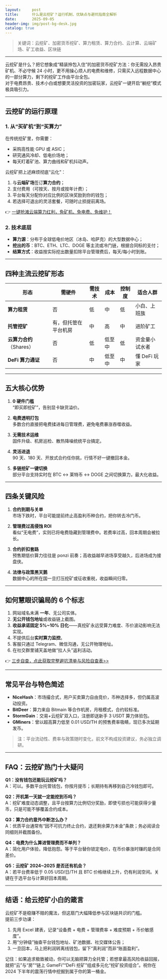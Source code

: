 ```yaml
---
layout:     post
title:      什么是云挖矿？运行机制、优缺点与避坑指南全解析
date:       2025-09-05
header-img: img/post-bg-desk.jpg
catalog: true
---
```


> 关键词：云挖矿、加密货币挖矿、算力租赁、算力合约、云计算、云端矿场、矿工收益、区块链

---

云挖矿是什么？把它想象成“精装拎包入住”的加密货币挖矿方法：你无需投入昂贵矿机、不必守候 24 小时，更不用操心烦人的电费和维修，只需买入远程数据中心的一部分算力，剩下的挖矿工作由平台全包。  
对于电费昂贵、技术小白或想要灵活投资的加密玩家，云挖矿一键开启“躺挖”模式极具吸引力。

---

## 云挖矿的运行原理

### 1. 从“买矿机”到“买算力”  
在传统挖矿里，你需要：  
- 采购高性能 GPU 或 ASIC；  
- 研究通风冷却、低电价场地；  
- 每天盯着矿池、算力曲线和矿机抖动声。  

云挖矿把上述麻烦彻底“云化”：  
1. 与**云端矿场**签订**算力合约**；  
2. 支付费用（可按天、按月或按年计费）；  
3. 平台每天分配你对应比例的区块奖励到你的钱包；  
4. 若选择可退出的灵活套餐，可随时止损提前离场。

👉 [一键抢滩云端算力红利，免矿机、免电费、免维护！](https://okxdog.com/)

### 2. 技术底层  
- **算力源**：分布于全球低电价地区（冰岛、哈萨克）的大型数据中心；  
- **挖出的币**：BTC、ETH、LTC、DOGE 等主流或冷门链，根据合同标的支付；  
- **结算方式**：收益按实际挖出数量扣除平台管理费后，每天/每小时到账。

---

## 四种主流云挖矿形态

| 形态 | 需硬件 | 需技术 | 成本 | 控制度 | 适合人群 |
|---|---|---|---|---|---|
| **算力租赁** | 否 | 低 | 中 | 低 | 小白、上班族 |
| **托管挖矿** | 有，但托管在平台机房 | 中 | 高 | 中 | 进阶矿工 |
| **云算力合约**（Shares） | 否 | 低 | 低至中 | 低 | 资金量小试水者 |
| **DeFi 算力通证** | 否 | 中 | 低至中 | 中 | 懂 DeFi 玩家 |

---

## 五大核心优势

1. **0 硬件门槛**  
   “即买即挖矿”，告别显卡缺货溢价。  

2. **电费透明打包**  
   多数合约直接把电费揉进每日管理费，避免电费暴涨吞噬收益。  

3. **无需技术运维**  
   固件升级、机房巡检、散热降噪统统平台搞定。  

4. **灵活进退**  
   90 天、180 天、开放式合约任你挑，行情不好一键撤回本金。  

5. **多链挖矿一键切换**  
   部分平台支持实时在 BTC ↔ 莱特币 ↔ DOGE 之间切换算力，最大化收益。

---

## 四条关键风险

1. **合约到期与关单**  
   市场下跌时，平台可能提前终止高盈利币种合约，把你转去冷门币。  

2. **管理费过高侵蚀 ROI**  
   看似“无电费”，实则已将电费隐藏到管理费中。若费率过高，回本周期会被拉长。  

3. **合约折扣套路**  
   预售期低价算力往往是 ponzi 前奏；高收益越早进场享受越久，后进场成为接盘侠。  

4. **法律与政策黑天鹅**  
   数据中心的所在国一旦打压挖矿或征收重税，收益瞬间归零。

---

## 如何慧眼识骗局的 6 个标志

1. 网站域名未满 **一年**、无公司实体。  
2. **无公开钱包地址**或收益链上截图。  
3. **收益承诺固定 5%~10% 日化**——真挖矿永远受算力难度、币价波动影响无法实现。  
4. 不提供后台**实时算力监控**。  
5. 客服只通过 Telegram、微信沟通，无公开物理地址。  
6. 在社交群里铺天盖地做“拉人头”返利活动。

👉 [三步自查，点此获取完整避坑清单与风险自查表>>](https://okxdog.com/)

---

## 常见平台与特色简述

- **NiceHash**：市场撮合式，用户买卖算力自由竞价，币种选择多，但仍属高波动投资。  
- **BitDeer**：算力来自 Bitmain 等合作机房，月租模式，合约较标准。  
- **StormGain**：交易+云挖矿双入口，注册即送新手 3 USDT 算力体验包。  
- **GMiners**：曾以超高算力低至 0.01 USD/TH 的预售费率吸睛，现已多次延期发币。  

> 注：平台流动性、费率与政策随时变化，前文不构成投资建议，务必独立调研。

---

## FAQ：云挖矿热门十大疑问

**Q1：没有钱包还能玩云挖矿吗？**  
A：可以。多数平台托管钱包，你按月提币；长期持有再移到自己冷钱包即可。

**Q2：开机第一天就一定能挖到币吗？**  
A：挖矿难度动态调整，且平台按算力比例切分奖励，即使亏损也可能获得少量币，只是可能不够覆盖合约成本。

**Q3：算力合约意外中断怎么办？**  
A：优质平台通常有“因不可抗力终止合约，退还剩余算力本金”条款；务必阅读合同细则并截图备份。

**Q4：电费为什么算进管理费而不单列？**  
A：简化用户体验，降低抱怨。等于平台替你锁定电价，在币价暴涨时赚的是合同差价。

**Q5：云挖矿 2024~2025 是否还有机会？**  
A：若平台费率低于 0.05 USD/日/TH 且 BTC 价格继续上升，仍有利润空间。关键在于选平台与计算好回本周期。

---

## 结语：给云挖矿小白的箴言

云挖矿不是稳赚不赔的魔法，但这扇门大幅降低参与区块链共识的门槛。  
提前三步功课：  
1. 先用 Excel 建表，记录“设备费 + 电费 + 管理费率 + 难度预期 + 币价敏感度”。  
2. 用“分钟级”抽查平台钱包地址、矿池数据、社交媒体公告；  
3. 一旦回本，马上把利润转离线钱包，留下“真利润”而非“账面盈利”。  

记住：如果追求极致被动，你可以无脑把算力全托管；若想拿最高风险收益回报，就把“云”与“房”“链上 GameFi”“DeFi 挖矿”组成多元化“挖矿投资组合”。祝你在 2024 下半年的震荡行情中挖掘到属于你的第一桶金。